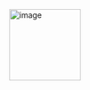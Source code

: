 <img width="128" height="128" alt="image" src="https://github.com/user-attachments/assets/093f75c8-2887-47e4-8e19-94c4f32755fa" />
